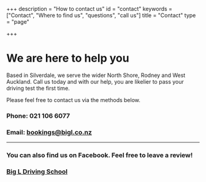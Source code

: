 +++
description = "How to contact us"
id = "contact"
keywords = ["Contact", "Where to find us", "questions", "call us"]
title = "Contact"
type = "page"

+++
# We are here to help you

Based in Silverdale, we serve the wider North Shore, Rodney and West Auckland. Call us today and with our help, you are likelier to pass your driving test the first time.

Please feel free to contact us via the methods below.

### Phone: 021 106 6077
### Email: [bookings@bigl.co.nz](mailto:bookings@bigl.co.nz?Subject=Big%20L%20site%20booking%20enquiry)

---
### You can also find us on Facebook. Feel free to leave a review!

### [Big L Driving School](https://www.facebook.com/BigLDrivingSchool)